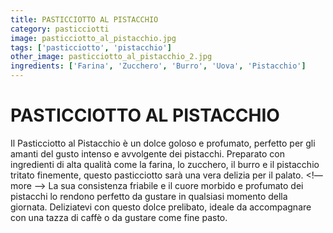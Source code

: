 ```yaml
---
title: PASTICCIOTTO AL PISTACCHIO
category: pasticciotti
image: pasticciotto_al_pistacchio.jpg
tags: ['pasticciotto', 'pistacchio']
other_image: pasticciotto_al_pistacchio_2.jpg
ingredients: ['Farina', 'Zucchero', 'Burro', 'Uova', 'Pistacchio']
---
```

# PASTICCIOTTO AL PISTACCHIO
Il Pasticciotto al Pistacchio è un dolce goloso e profumato, perfetto per gli amanti del gusto intenso e avvolgente dei pistacchi. Preparato con ingredienti di alta qualità come la farina, lo zucchero, il burro e il pistacchio tritato finemente, questo pasticciotto sarà una vera delizia per il palato.
<!— more —>
La sua consistenza friabile e il cuore morbido e profumato dei pistacchi lo rendono perfetto da gustare in qualsiasi momento della giornata. Deliziatevi con questo dolce prelibato, ideale da accompagnare con una tazza di caffè o da gustare come fine pasto.
